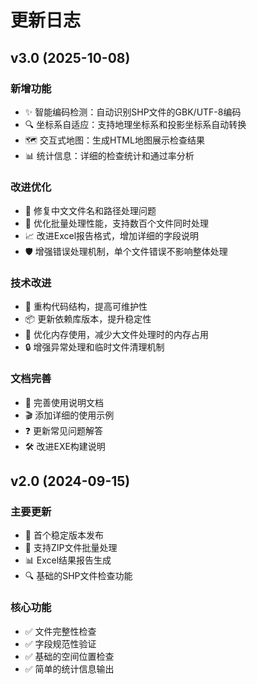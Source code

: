 # 更新日志

## v3.0 (2025-10-08)

### 新增功能
- ✨ 智能编码检测：自动识别SHP文件的GBK/UTF-8编码
- 🔍 坐标系自适应：支持地理坐标系和投影坐标系自动转换
- 🗺️ 交互式地图：生成HTML地图展示检查结果
- 📊 统计信息：详细的检查统计和通过率分析

### 改进优化
- 🐛 修复中文文件名和路径处理问题
- 🚀 优化批量处理性能，支持数百个文件同时处理
- 📈 改进Excel报告格式，增加详细的字段说明
- 🛡️ 增强错误处理机制，单个文件错误不影响整体处理

### 技术改进
- 🔧 重构代码结构，提高可维护性
- 📦 更新依赖库版本，提升稳定性
- 🎯 优化内存使用，减少大文件处理时的内存占用
- 🔒 增强异常处理和临时文件清理机制

### 文档完善
- 📖 完善使用说明文档
- 🎬 添加详细的使用示例
- ❓ 更新常见问题解答
- 🛠️ 改进EXE构建说明

## v2.0 (2024-09-15)

### 主要更新
- 🎉 首个稳定版本发布
- 📁 支持ZIP文件批量处理
- 📊 Excel结果报告生成
- 🔍 基础的SHP文件检查功能

### 核心功能
- ✅ 文件完整性检查
- ✅ 字段规范性验证
- ✅ 基础的空间位置检查
- ✅ 简单的统计信息输出